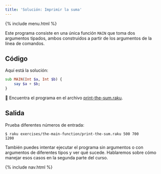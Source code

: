 ```yaml
---
title: 'Solución: Imprimir la suma'
---
```


{% include menu.html %}

Este programa consiste en una única función `MAIN` que toma dos argumentos tipados, ambos construidos a partir de los argumentos de la línea de comandos.

## Código

Aquí está la solución:

```raku
sub MAIN(Int $a, Int $b) {
    say $a + $b;
}
```

🦋 Encuentra el programa en el archivo [print-the-sum.raku](https://github.com/ash/raku-course/blob/master/exercises/the-main-function/print-the-sum.raku).

## Salida

Prueba diferentes números de entrada:

```console
$ raku exercises/the-main-function/print-the-sum.raku 500 700
1200
```

También puedes intentar ejecutar el programa sin argumentos o con argumentos de diferentes tipos y ver qué sucede. Hablaremos sobre cómo manejar esos casos en la segunda parte del curso.

{% include nav.html %}
